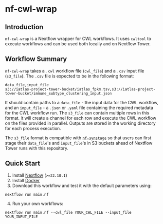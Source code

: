 # nf-cwl-wrap

## Introduction

`nf-cwl-wrap` is a Nextflow wrapper for CWL workflows. It uses `cwltool` to execute workflows and can be used both locally and on Nextflow Tower.

## Workflow Summary

`nf-cwl-wrap` takes a `.cwl` workflow file (`cwl_file`) and a `.csv` input file (`s3_file`). The `.csv` file is expected to be in the following format:

```
data_file,input_file
s3://iatlas-project-tower-bucket/iatlas_fpkm.tsv,s3://iatlas-project-tower-bucket/immune_subtype_clustering_input.json
```

It should contain paths to a `data_file` - the input data for the CWL workflow, and an `input_file` - a `.json` or `.yaml` file containing the required metadata for the CWL workflow run. The `s3_file` can contain multiple rows in this format. It will create a channel for each row and execute the CWL workflow on the files provided in parallel. Outputs are stored in the working directory for each process execution.

The `s3_file` format is compatible with [`nf-synstage`](https://github.com/Sage-Bionetworks-Workflows/nf-synstage) so that users can first stage their `data_file`'s and `input_file`'s in S3 buckets ahead of Nextflow Tower runs with this repository.
 
## Quick Start

1. Install [Nextflow](https://www.nextflow.io/docs/latest/getstarted.html#installation) (`>=22.10.1`)
2. Install [Docker](https://docs.docker.com/engine/install/)
3. Download this workflow and test it with the default parameters using:
```
nextflow run main.nf
```
4. Run your own workflows:
```
nextflow run main.nf --cwl_file YOUR_CWL_FILE --input_file YOUR_INPUT_FILE
```

